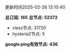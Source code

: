 更新时间2025-02-26 13:10:40

**总订阅: 165**
**总节点: 52372**
- vless节点: 31720
- hysteria2节点: 5

**google ping有效节点: 436**
